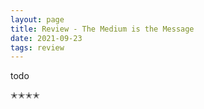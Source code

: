 ```yaml
---
layout: page
title: Review - The Medium is the Message
date: 2021-09-23
tags: review
---
```


todo

✭✭✭✭
